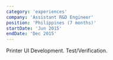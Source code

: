 ```yaml
---
category: 'experiences'
company: 'Assistant R&D Engineer'
position: 'Philippines (7 months)'
startDate: 'Jun 2015'
endDate: 'Dec 2015'
---
```


Printer UI Development. Test/Verification. 